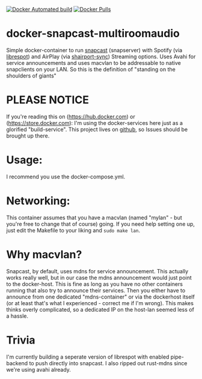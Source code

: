 [![Docker Automated build](https://img.shields.io/docker/automated/s1lvester/docker-snapcast-multiroomaudio.svg)]()
[![Docker Pulls](https://img.shields.io/docker/pulls/s1lvester/docker-snapcast-multiroomaudio.svg)]()

# docker-snapcast-multiroomaudio
Simple docker-container to run [snapcast](https://github.com/badaix/snapcast) (snapserver) with Spotify (via [librespot](https://github.com/plietar/librespot)) and AirPlay (via [shairport-sync](https://github.com/mikebrady/shairport-sync)) Streaming options. Uses Avahi for service announcements and uses macvlan to be addressable to native snapclients on your LAN. So this is the definition of "standing on the shoulders of giants"

# PLEASE NOTICE
If you're reading this on (https://hub.docker.com) or (https://store.docker.com): I'm using the docker-services here just as a glorified "build-service". This project lives on [github](https://github.com/s1lvester/docker-snapcast/multiroomaudio), so Issues should be brought up there.

# Usage:
I recommend you use the docker-compose.yml. 

# Networking:
This container assumes that you have a macvlan (named "mylan" - but you're free to change that of course) going. If you need help setting one up, just edit the Makefile to your liking and `sudo make lan`. 

# Why macvlan?
Snapcast, by default, uses mdns for service announcement. This actually works really well, but in our case the mdns announcement would just point to the docker-host. This is fine as long as you have no other containers running that also try to announce their services. Then you either have to announce from one dedicated "mdns-container" or via the dockerhost itself (or at least that's what I experienced - correct me if I'm wrong). This makes thinks overly complicated, so a dedicated IP on the host-lan seemed less of a hassle.

# Trivia
I'm currently building a seperate version of librespot with enabled pipe-backend to push directly into snapcast. I also ripped out rust-mdns since we're using avahi already.

